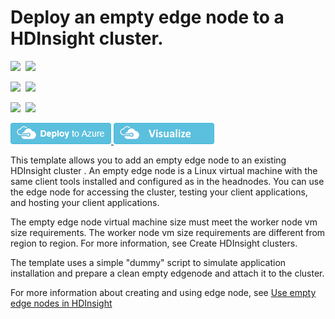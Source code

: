 # Deploy an empty edge node to a HDInsight cluster.

<IMG SRC="https://azurequickstartsservice.blob.core.windows.net/badges/101-hdinsight-linux-add-edge-node/PublicLastTestDate.svg" />&nbsp;
<IMG SRC="https://azurequickstartsservice.blob.core.windows.net/badges/101-hdinsight-linux-add-edge-node/PublicDeployment.svg" />&nbsp;

<IMG SRC="https://azurequickstartsservice.blob.core.windows.net/badges/101-hdinsight-linux-add-edge-node/FairfaxLastTestDate.svg" />&nbsp;
<IMG SRC="https://azurequickstartsservice.blob.core.windows.net/badges/101-hdinsight-linux-add-edge-node/FairfaxDeployment.svg" />&nbsp;

<IMG SRC="https://azurequickstartsservice.blob.core.windows.net/badges/101-hdinsight-linux-add-edge-node/BestPracticeResult.svg" />&nbsp;
<IMG SRC="https://azurequickstartsservice.blob.core.windows.net/badges/101-hdinsight-linux-add-edge-node/CredScanResult.svg" />&nbsp;

<a href="https://portal.azure.cn/#create/Microsoft.Template/uri/https%3A%2F%2Fraw.githubusercontent.com%2FJianxinLi333%2Fazure-quickstart-templates%2Fmaster%2F101-hdinsight-linux-add-edge-node%2Fazuredeploy.json" target="_blank">
    <img src="https://raw.githubusercontent.com/Azure/azure-quickstart-templates/master/1-CONTRIBUTION-GUIDE/images/deploytoazure.png"/>
</a>
<a href="http://armviz.io/#/?load=https%3A%2F%2Fraw.githubusercontent.com%2FAzure%2Fazure-quickstart-templates%2Fmaster%2F101-hdinsight-linux-add-edge-node%2Fazuredeploy.json" target="_blank">
    <img src="https://raw.githubusercontent.com/Azure/azure-quickstart-templates/master/1-CONTRIBUTION-GUIDE/images/visualizebutton.png"/>
</a>

This template allows you to add an empty edge node to an existing HDInsight cluster . An empty edge node is a Linux virtual machine with the same client tools installed and configured as in the headnodes. You can use the edge node for accessing the cluster, testing your client applications, and hosting your client applications. 

The empty edge node virtual machine size must meet the worker node vm size requirements. The worker node vm size requirements are different from region to region. For more information, see Create HDInsight clusters.

The template uses a simple "dummy" script to simulate application installation and prepare a clean empty edgenode and attach it to the cluster.

For more information about creating and using edge node, see <a href="https://docs.microsoft.com/azure/hdinsight/hdinsight-apps-use-edge-node">Use empty edge nodes in HDInsight</a>

